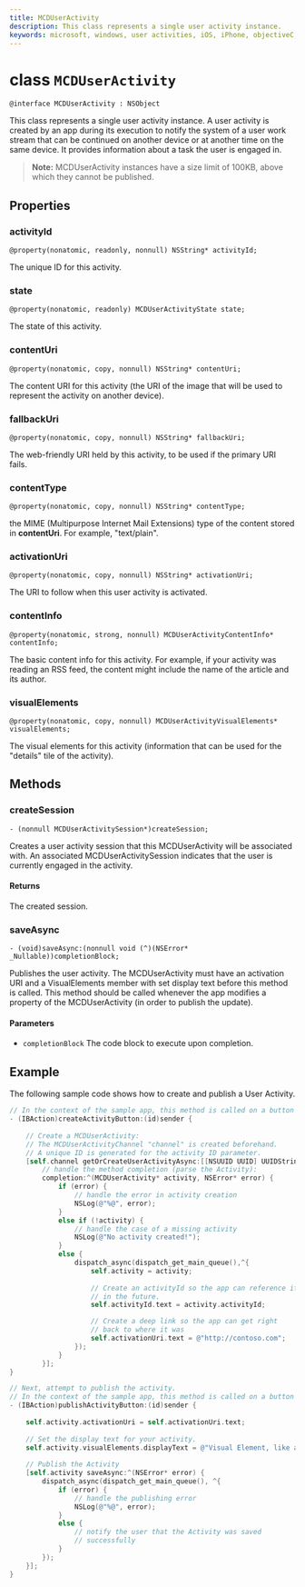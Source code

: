 ```yaml
---
title: MCDUserActivity
description: This class represents a single user activity instance.
keywords: microsoft, windows, user activities, iOS, iPhone, objectiveC, connected devices, Project Rome 
---
```


# class `MCDUserActivity`

```
@interface MCDUserActivity : NSObject
```

This class represents a single user activity instance. A user activity is created by an app during its execution to notify the system of a user work stream that can be continued on another device or at another time on the same device. It provides information about a task the user is engaged in.

>**Note:** MCDUserActivity instances have a size limit of 100KB, above which they cannot be published.

## Properties

### activityId
`@property(nonatomic, readonly, nonnull) NSString* activityId;`

The unique ID for this activity.

### state
`@property(nonatomic, readonly) MCDUserActivityState state;`

The state of this activity.

### contentUri
`@property(nonatomic, copy, nonnull) NSString* contentUri;`

The content URI for this activity (the URI of the image that will be used to represent the activity on another device).

### fallbackUri
`@property(nonatomic, copy, nonnull) NSString* fallbackUri;`

The web-friendly URI held by this activity, to be used if the primary URI fails.

### contentType
`@property(nonatomic, copy, nonnull) NSString* contentType;`

the MIME (Multipurpose Internet Mail Extensions) type of the content stored in **contentUri**. For example, "text/plain".

### activationUri
`@property(nonatomic, copy, nonnull) NSString* activationUri;`

The URI to follow when this user activity is activated.

### contentInfo
`@property(nonatomic, strong, nonnull) MCDUserActivityContentInfo* contentInfo;`

The basic content info for this activity. For example, if your activity was reading an RSS feed, the content might include the name of the article and its author.

### visualElements
`@property(nonatomic, copy, nonnull) MCDUserActivityVisualElements* visualElements;`

The visual elements for this activity (information that can be used for the "details" tile of the activity).

## Methods

### createSession
`- (nonnull MCDUserActivitySession*)createSession;`

Creates a user activity session that this MCDUserActivity will be associated with. An associated MCDUserActivitySession indicates that the user is currently engaged in the activity.

#### Returns
The created session.

### saveAsync
`- (void)saveAsync:(nonnull void (^)(NSError* _Nullable))completionBlock;`

Publishes the user activity. The MCDUserActivity must have an activation URI and a VisualElements member with set display text before this method is called. This method should be called whenever the app modifies a property of the MCDUserActivity (in order to publish the update).

#### Parameters
* `completionBlock` The code block to execute upon completion.

## Example

The following sample code shows how to create and publish a User Activity.

```ObjectiveC
// In the context of the sample app, this method is called on a button click
- (IBAction)createActivityButton:(id)sender {
    
    // Create a MCDUserActivity:
    // The MCDUserActivityChannel "channel" is created beforehand.
    // A unique ID is generated for the activity ID parameter.
    [self.channel getOrCreateUserActivityAsync:[[NSUUID UUID] UUIDString]
        // handle the method completion (parse the Activity):
        completion:^(MCDUserActivity* activity, NSError* error) {
            if (error) {
                // handle the error in activity creation
                NSLog(@"%@", error);
            }
            else if (!activity) {
                // handle the case of a missing activity
                NSLog(@"No activity created!");
            }
            else {
                dispatch_async(dispatch_get_main_queue(),^{
                    self.activity = activity;
                    
                    // Create an activityId so the app can reference it
                    // in the future.
                    self.activityId.text = activity.activityId;

                    // Create a deep link so the app can get right 
                    // back to where it was
                    self.activationUri.text = @"http://contoso.com";
                });
            }
        }];
}

// Next, attempt to publish the activity.
// In the context of the sample app, this method is called on a button click
- (IBAction)publishActivityButton:(id)sender {
    
    self.activity.activationUri = self.activationUri.text;
    
    // Set the display text for your activity.
    self.activity.visualElements.displayText = @"Visual Element, like an Adaptive Card";
    
    // Publish the Activity
    [self.activity saveAsync:^(NSError* error) {
        dispatch_async(dispatch_get_main_queue(), ^{
            if (error) {
                // handle the publishing error
                NSLog(@"%@", error);
            }
            else {
                // notify the user that the Activity was saved 
                // successfully
            }
        });
    }];
}
```